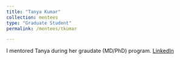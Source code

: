 ```yaml
---
title: "Tanya Kumar"
collection: mentees
type: "Graduate Student"
permalink: /mentees/tkumar

---
```


I mentored Tanya during her graudate (MD/PhD) program. [LinkedIn](https://www.linkedin.com/in/tanya-kumar-5b176413a/)